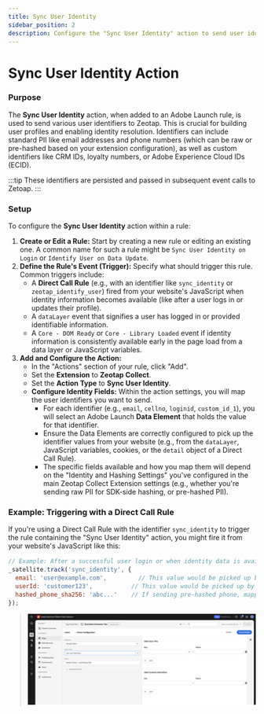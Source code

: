 ```yaml
---
title: Sync User Identity
sidebar_position: 2
description: Configure the "Sync User Identity" action to send user identifiers like email, phone, or custom IDs to Zeotap via Adobe Launch.
---
```


# Sync User Identity Action

### Purpose

The **Sync User Identity** action, when added to an Adobe Launch rule, is used to send various user identifiers to Zeotap. This is crucial for building user profiles and enabling identity resolution. Identifiers can include standard PII like email addresses and phone numbers (which can be raw or pre-hashed based on your extension configuration), as well as custom identifiers like CRM IDs, loyalty numbers, or Adobe Experience Cloud IDs (ECID).

:::tip
These identifiers are persisted and passed in subsequent event calls to Zetoap.
:::

### Setup

To configure the **Sync User Identity** action within a rule:

1.  **Create or Edit a Rule:** Start by creating a new rule or editing an existing one. A common name for such a rule might be `Sync User Identity on Login` or `Identify User on Data Update`.
2.  **Define the Rule's Event (Trigger):** Specify what should trigger this rule. Common triggers include:
    *   A **Direct Call Rule** (e.g., with an identifier like `sync_identity` or `zeotap_identify_user`) fired from your website's JavaScript when identity information becomes available (like after a user logs in or updates their profile).
    *   A `dataLayer` event that signifies a user has logged in or provided identifiable information.
    *   A `Core - DOM Ready` or `Core - Library Loaded` event if identity information is consistently available early in the page load from a data layer or JavaScript variables.
3.  **Add and Configure the Action:**
    *   In the "Actions" section of your rule, click "Add".
    *   Set the **Extension** to **Zeotap Collect**.
    *   Set the **Action Type** to **Sync User Identity**.
    *   **Configure Identity Fields:** Within the action settings, you will map the user identifiers you want to send.
        *   For each identifier (e.g., `email`, `cellno`, `loginid`, `custom_id_1`), you will select an Adobe Launch **Data Element** that holds the value for that identifier.
        *   Ensure the Data Elements are correctly configured to pick up the identifier values from your website (e.g., from the `dataLayer`, JavaScript variables, cookies, or the `detail` object of a Direct Call Rule).
        *   The specific fields available and how you map them will depend on the "Identity and Hashing Settings" you've configured in the main Zeotap Collect Extension settings (e.g., whether you're sending raw PII for SDK-side hashing, or pre-hashed PII).

### Example: Triggering with a Direct Call Rule

If you're using a Direct Call Rule with the identifier `sync_identity` to trigger the rule containing the "Sync User Identity" action, you might fire it from your website's JavaScript like this:

```javascript
// Example: After a successful user login or when identity data is available
_satellite.track('sync_identity', {
  email: 'user@example.com',         // This value would be picked up by a Data Element mapped to 'email'
  userId: 'customer123',           // This value would be picked up by a Data Element mapped to 'loginid' or a custom ID
  hashed_phone_sha256: 'abc...'    // If sending pre-hashed phone, mapped to the appropriate hashed phone field
});
```



> ![Sync Identity Rule](../../../static/img/Adobe/Adobe_SyncUserIdentitites.png)
